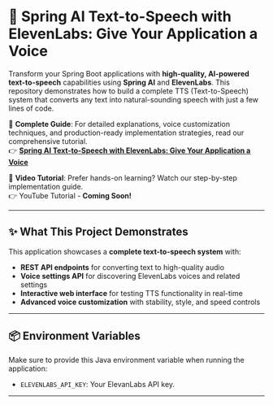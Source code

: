 # 🎤 Spring AI Text-to-Speech with ElevenLabs: Give Your Application a Voice

Transform your Spring Boot applications with **high-quality, AI-powered text-to-speech** capabilities using **Spring AI** and **ElevenLabs**. This repository demonstrates how to build a complete TTS (Text-to-Speech) system that converts any text into natural-sounding speech with just a few lines of code.

📖 **Complete Guide**: For detailed explanations, voice customization techniques, and production-ready implementation strategies, read our comprehensive tutorial.<br>
👉 [**Spring AI Text-to-Speech with ElevenLabs: Give Your Application a Voice**](https://bootcamptoprod.com/spring-ai-text-to-speech-with-elevenlabs/)

🎥 **Video Tutorial**: Prefer hands-on learning? Watch our step-by-step implementation guide.<br>
👉 YouTube Tutorial - **Coming Soon!**

---

## ✨ What This Project Demonstrates

This application showcases a **complete text-to-speech system** with:

- **REST API endpoints** for converting text to high-quality audio
- **Voice settings API** for discovering ElevenLabs voices and related settings
- **Interactive web interface** for testing TTS functionality in real-time
- **Advanced voice customization** with stability, style, and speed controls

---

## 📦 Environment Variables

Make sure to provide this Java environment variable when running the application:

-   `ELEVENLABS_API_KEY`: Your ElevanLabs API key.

---